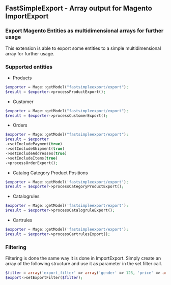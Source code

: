 ## FastSimpleExport - Array output for Magento ImportExport

### Export Magento Entities as multidimensional arrays for further usage

This extension is able to export some entities to a simple multidimensional array for further usage.

### Supported entities

* Products
```php
$exporter = Mage::getModel("fastsimpleexport/export");
$result = $exporter->processProductExport();
```
* Customer
```php
$exporter = Mage::getModel("fastsimpleexport/export");
$result = $exporter->processCustomerExport();
```
* Orders
```php
$exporter = Mage::getModel("fastsimpleexport/export");
$result = $exporter
->setIncludePayment(true)
->setIncludeShipment(true)
->setIncludeAddresses(true)
->setIncludeItems(true)
->processOrderExport();
```
* Catalog Category Product Positions
```php
$exporter = Mage::getModel('fastsimpleexport/export');
$result = $exporter->processCategoryProductExport();
```

* Catalogrules
```php
$exporter = Mage::getModel('fastsimpleexport/export');
$result = $exporter->processCatalogruleExport();
```
* Cartrules
```php
$exporter = Mage::getModel('fastsimpleexport/export');
$result = $exporter->processCartrulesExport();
```

### Filtering

Filtering is done the same way it is done in ImportExport.
Simply create an array of the following structure and use it as parameter in the set filter call.

```php
$filter = array('export_filter' => array('gender' => 123, 'price' => array(100,200)));
$export->setExportFilter($filter);
```